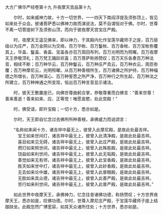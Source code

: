 大方广佛华严经卷第十九 升夜摩天宫品第十九

　　尔时，如来威神力故，十方一切世界，一一四天下南阎浮提及须弥顶上，皆见如来处于众会。彼诸菩萨悉以佛神力故而演说法，莫不自谓恒对于佛。尔时，世尊不离一切菩提树下及须弥山顶，而向于彼夜摩天宫宝庄严殿。

　　时，夜摩天王遥见佛来，即以神力，于其殿内化作宝莲华藏师子之座，百万层级以为庄严，百万金网以为交络，百万华帐、百万鬘帐、百万香帐、百万宝帐弥覆其上，华盖、鬘盖、香盖、宝盖各亦百万周回布列，百万光明而为照曜。百万夜摩天王恭敬顶礼；百万梵王踊跃欢喜；百万菩萨称扬赞叹；百万天乐各奏百万种法音，相续不断；百万种华云，百万种鬘云，百万种庄严具云，百万种衣云，周匝弥覆；百万种摩尼云，光明照曜。从百万种善根所生，百万诸佛之所护持，百万种福德之所增长，百万种深心、百万种誓愿之所严净，百万种行之所生起，百万种法之所建立，百万种神通之所变现，恒出百万种言音显示诸法。

　　时，彼天王敷置座已，向佛世尊曲躬合掌，恭敬尊重而白佛言：“善来世尊！善来善逝！善来如来、应、正等觉！唯愿哀愍，处此宫殿！”

　　时，佛受请，即升宝殿；一切十方，悉亦如是。

　　尔时，天王即自忆念过去佛所所种善根，承佛威力而说颂言：

　　“名称如来闻十方，诸吉祥中最无上，彼曾入此摩尼殿，是故此处最吉祥。   
　　　宝王如来世间灯，诸吉祥中最无上，彼曾入此清净殿，是故此处最吉祥。   
　　　喜目如来见无碍，诸吉祥中最无上，彼曾入此庄严殿，是故此处最吉祥。   
　　　燃灯如来照世间，诸吉祥中最无上，彼曾入此殊胜殿，是故此处最吉祥。   
　　　饶益如来利世间，诸吉祥中最无上，彼曾入此无垢殿，是故此处最吉祥。   
　　　善觉如来无有师，诸吉祥中最无上，彼曾入此宝香殿，是故此处最吉祥。   
　　　胜天如来世中灯，诸吉祥中最无上，彼曾入此妙香殿，是故此处最吉祥。   
　　　无去如来论中雄，诸吉祥中最无上，彼曾入此普眼殿，是故此处最吉祥。   
　　　无胜如来具众德，诸吉祥中最无上，彼曾入此善严殿，是故此处最吉祥。   
　　　苦行如来利世间，诸吉祥中最无上，彼曾入此普严殿，是故此处最吉祥。”

　　如此世界中夜摩天王，承佛神力，忆念往昔诸佛功德，称扬赞叹；十方世界夜摩天王，悉亦如是，叹佛功德。尔时，世尊入摩尼庄严殿，于宝莲华藏师子座上结跏趺坐。此殿忽然广博宽容，如其天众诸所住处；十方世界，悉亦如是。